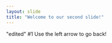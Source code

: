 ```yaml
---
layout: slide
title: "Welcome to our second slide!"
---
```

"edited" #1 
Use the left arrow to go back!
